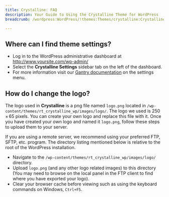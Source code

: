 ```yaml
---
title: Crystalline: FAQ
description: Your Guide to Using the Crystalline Theme for WordPress
breadcrumb: /wordpress:WordPress/!themes:Themes/crystalline:Crystalline

---
```


Where can I find theme settings?
-----
* Log in to the WordPress administrative dashboard at http://www.yoursite.com/wp-admin/
* Select the **Crystalline Settings** sidebar tab on the left of the dashboard.
* For more information visit our [Gantry documentation](http://docs.gantry.org/gantry4/configure) on the settings menu.

How do I change the logo?
-----

The logo used in **Crystalline** is a png file named `logo.png` located in `/wp-content/themes/rt_crystalline_wp/images/logo/`. The logo we used is 250 × 65 pixels. You can create your own logo and replace this file with it. Once you have created your own logo and named it `logo.png`, follow these steps to upload them to your server. 

If you are using a remote server, we recommend using your preferred FTP, SFTP, etc. program. The directory listing mentioned below is relative to the root of the WordPress installation.

* Navigate to the `/wp-content/themes/rt_crystalline_wp/images/logo/` directory.
* Upload `logo.png` (and any other logo related images) to this directory (You may need to browse on the local panel in the FTP client to find where you have exported your logo).
* Clear your browser cache before viewing such as using the keyboard commands on Windows, `Ctrl+F5`.

[gantry]: http://docs.gantry.org/gantry4/configure
